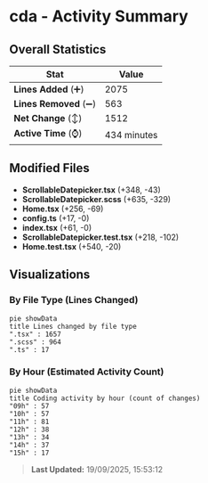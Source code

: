 # cda - Activity Summary 

## Overall Statistics

| Stat                   | Value                                                             |
| ---------------------- | ----------------------------------------------------------------- |
| **Lines Added** (➕)   | 2075                                          |
| **Lines Removed** (➖) | 563                                        |
| **Net Change** (↕)    | 1512                |
| **Active Time** (⌚)   | 434 minutes |


## Modified Files
- **ScrollableDatepicker.tsx** (+348, -43)
- **ScrollableDatepicker.scss** (+635, -329)
- **Home.tsx** (+256, -69)
- **config.ts** (+17, -0)
- **index.tsx** (+61, -0)
- **ScrollableDatepicker.test.tsx** (+218, -102)
- **Home.test.tsx** (+540, -20)

## Visualizations

### By File Type (Lines Changed)

```mermaid
pie showData
title Lines changed by file type
".tsx" : 1657
".scss" : 964
".ts" : 17
```

### By Hour (Estimated Activity Count)

```mermaid
pie showData
title Coding activity by hour (count of changes)
"09h" : 57
"10h" : 57
"11h" : 81
"12h" : 38
"13h" : 34
"14h" : 37
"15h" : 17
```


> **Last Updated:** 19/09/2025, 15:53:12